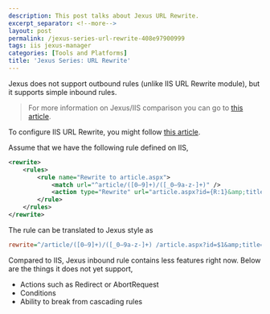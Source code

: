 ```yaml
---
description: This post talks about Jexus URL Rewrite.
excerpt_separator: <!--more-->
layout: post
permalink: /jexus-series-url-rewrite-408e97900999
tags: iis jexus-manager
categories: [Tools and Platforms]
title: 'Jexus Series: URL Rewrite'
---
```

Jexus does not support outbound rules (unlike IIS URL Rewrite module), but it supports simple inbound rules.

> For more information on Jexus/IIS comparison you can go to [this article](https://github.com/jexuswebserver/jexus-contrib/blob/master/comparison.en.md).

To configure IIS URL Rewrite, you might follow [this article](http://www.iis.net/learn/extensions/url-rewrite-module/creating-rewrite-rules-for-the-url-rewrite-module).
<!--more-->

Assume that we have the following rule defined on IIS,

``` xml
<rewrite>
    <rules>
        <rule name="Rewrite to article.aspx">
            <match url="^article/([0–9]+)/([_0–9a-z-]+)" />
            <action type="Rewrite" url="article.aspx?id={R:1}&amp;title={R:2}" />
        </rule>
    </rules>
</rewrite>
```

The rule can be translated to Jexus style as

``` ini
rewrite=^/article/([0–9]+)/([_0–9a-z-]+) /article.aspx?id=$1&amp;title=$2
```

Compared to IIS, Jexus inbound rule contains less features right now. Below are the things it does not yet support,

* Actions such as Redirect or AbortRequest
* Conditions
* Ability to break from cascading rules
